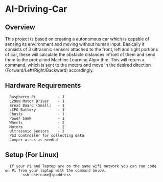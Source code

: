 AI-Driving-Car
=============
      
## Overview

   This project is based on creating a autonomous car which is capable of sensing its environment and moving without human input. Basically it consists of 3 ultrasonic sensors attached to the front, left and right portions of car, these will calculate the obstacle distances infront of them and send them to the pretrained Machine Learning Algorithm. This will return a command, which is sent to the motors and move in the desired direction (Forward/Left/Right/Backward) accordingly.

## Hardware Requirements
      Raspberry Pi          - 1
      L298N Motor Driver    - 1
      Bread Board (Small)   - 1
      LIPO Battery          - 1
      Chasis                - 1
      Power bank            - 1
      Wheels                - 2
      Motors                - 2
      Ultrasonic Sensors    - 3
      PS3 Controller for collecting data
      Jumper wires as needed
    
## Setup (For Linux)
      If your Pi and laptop are on the same wifi network you can run code on Pi from your laptop with the command below.
            ssh username@ipaddress
      
